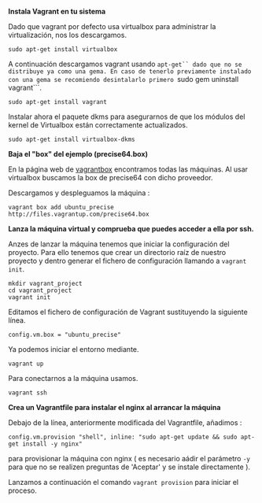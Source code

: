 **Instala Vagrant en tu sistema**

Dado que vagrant por defecto usa virtualbox para administrar la virtualización, nos los descargamos.

```sudo apt-get install virtualbox```

A continuación descargamos vagrant usando ```apt-get`` dado que no se distribuye ya como una gema. En caso de tenerlo previamente instalado con una gema se recomiendo desintalarlo primero ```sudo gem uninstall vagrant```.

```sudo apt-get install vagrant```

Instalar ahora el paquete dkms para asegurarnos de que los módulos del kernel de Virtualbox están correctamente actualizados.

```sudo apt-get install virtualbox-dkms```


**Baja el "box" del ejemplo (precise64.box)**

En la página web de [vagrantbox](http://www.vagrantbox.es/) encontramos todas las máquinas. Al usar virtualbox buscamos la box de precise64 con dicho proveedor.

Descargamos y despleguamos la máquina : 

```vagrant box add ubuntu_precise http://files.vagrantup.com/precise64.box```


**Lanza la máquina virtual y comprueba que puedes acceder a ella por ssh.**

Anzes de lanzar la máquina tenemos que iniciar la configuración del proyecto. Para ello tenemos que crear un directorio raíz de nuestro proyecto y dentro generar el fichero de configuración llamando a ```vagrant init```.

```
mkdir vagrant_project
cd vagrant_project
vagrant init 
```

Editamos el fichero de configuración de Vagrant sustituyendo la siguiente línea.

```config.vm.box = "ubuntu_precise"```

Ya podemos iniciar el entorno mediante.

```vagrant up```

Para conectarnos a la máquina usamos.

```vagrant ssh```


**Crea un Vagrantfile para instalar el nginx al arrancar la máquina**

Debajo de la línea, anteriormente modificada del Vagrantfile, añadimos :

```config.vm.provision "shell", inline: "sudo apt-get update && sudo apt-get install -y nginx"```

para provisionar la máquina con nginx ( es necesario aádir el parámetro ```-y``` para que no se realizen preguntas de 'Aceptar' y se instale directamente ).

Lanzamos a continuación el comando ```vagrant provision``` para iniciar el proceso.


